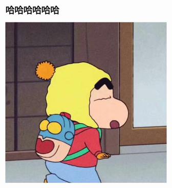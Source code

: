 # 哈哈哈哈哈哈
![Image text](https://github.com/zyq-zhaoyaqi/zhaoyaqi/blob/master/image/1571116881296.jpeg)